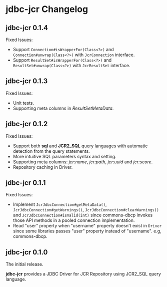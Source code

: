 jdbc-jcr Changelog
====================

## jdbc-jcr 0.1.4

Fixed Issues:

* Support ```Connection#isWrapperFor(Class<?>)``` and ```Connection#unwrap(Class<?>)``` with ```JcrConnection``` interface.
* Support ```ResultSet#isWrapperFor(Class<?>)``` and ```ResultSet#unwrap(Class<?>)``` with ```JcrResultSet``` interface.

## jdbc-jcr 0.1.3

Fixed Issues:

* Unit tests.
* Supporting meta columns in *ResultSetMetaData*.

## jdbc-jcr 0.1.2

Fixed Issues:

* Support both **sql** and **JCR2_SQL** query languages with automatic detection from the query statements.
* More intuitive SQL parameters syntax and setting.
* Supporting meta columns: *jcr:name*, *jcr:path*, *jcr:uuid* and *jcr:score*.
* Repository caching in Driver.

## jdbc-jcr 0.1.1

Fixed Issues:

* Implement ```JcrJdbcConnection#getMetaData()```, ```JcrJdbcConnection#getWarnings()```, ```JcrJdbcConnection#clearWarnings()``` and ```JcrJdbcConnection#isValid(int)``` since commons-dbcp invokes those API methods in a pooled connection implementation.
* Read "user" property when "username" property doesn't exist in ```Driver``` since some libraries passes "user" property instead of "username". e.g, commons-dbcp.

## jdbc-jcr 0.1.0

The initial release.

**jdbc-jcr** provides a JDBC Driver for JCR Repository using JCR2_SQL query language.
